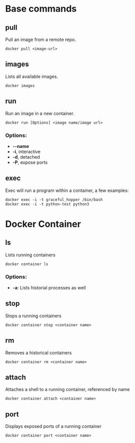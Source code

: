 # Base commands

## pull

Pull an image from a remote repo.

```console
docker pull <image-url>
```

## images

Lists all available images.

```console
docker images
```

## run

Run an image in a new container.

```console
docker run [Options] <image name/image url>
```

### Options:

- **--name** <string>
- **-i**, interactive
- **-d**, detached
- **-P**, expose ports

## exec

Exec will run a program within a container, a few examples:

```console
docker exec -i -t graceful_hopper /bin/bash
docker exec -i -t python-test python3
```

# Docker Container

## ls

Lists running containers

```console
docker container ls
```

### Options:

- **-a**: Lists historial processes as well

## stop

Stops a running containers

```console
docker container stop <container name> 
```

## rm

Removes a historical containers

```console
docker container rm <container name> 
```

## attach

Attaches a shell to a running container, referenced by name

```console
docker container attach <container name> 
```

## port

Displays exposed ports of a running container

```console
docker container port <container name> 
```
